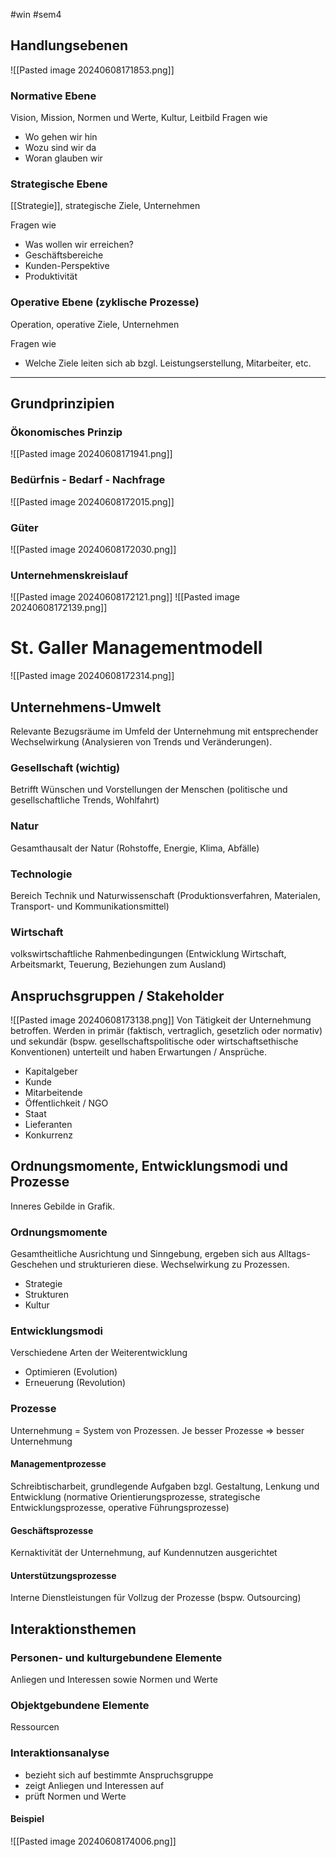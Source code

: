 #win #sem4 
## Handlungsebenen
![[Pasted image 20240608171853.png]]
### Normative Ebene
Vision, Mission, Normen und Werte, Kultur, Leitbild
Fragen wie
- Wo gehen wir hin
- Wozu sind wir da
- Woran glauben wir

### Strategische Ebene
[[Strategie]], strategische Ziele, Unternehmen

Fragen wie
- Was wollen wir erreichen?
- Geschäftsbereiche
- Kunden-Perspektive
- Produktivität

### Operative Ebene (zyklische Prozesse)
Operation, operative Ziele, Unternehmen

Fragen wie
- Welche Ziele leiten sich ab bzgl. Leistungserstellung, Mitarbeiter, etc.

---
## Grundprinzipien
### Ökonomisches Prinzip
![[Pasted image 20240608171941.png]]
### Bedürfnis - Bedarf - Nachfrage
![[Pasted image 20240608172015.png]]
### Güter
![[Pasted image 20240608172030.png]]
### Unternehmenskreislauf
![[Pasted image 20240608172121.png]]
![[Pasted image 20240608172139.png]]

# St. Galler Managementmodell
![[Pasted image 20240608172314.png]]
## Unternehmens-Umwelt
Relevante Bezugsräume im Umfeld der Unternehmung mit entsprechender Wechselwirkung (Analysieren von Trends und Veränderungen).
### Gesellschaft (wichtig)
Betrifft Wünschen und Vorstellungen der Menschen (politische und gesellschaftliche Trends, Wohlfahrt)
### Natur
Gesamthausalt der Natur (Rohstoffe, Energie, Klima, Abfälle)
### Technologie
Bereich Technik und Naturwissenschaft (Produktionsverfahren, Materialen, Transport- und Kommunikationsmittel)
### Wirtschaft
volkswirtschaftliche Rahmenbedingungen (Entwicklung Wirtschaft, Arbeitsmarkt, Teuerung, Beziehungen zum Ausland)
## Anspruchsgruppen / Stakeholder
![[Pasted image 20240608173138.png]]
Von Tätigkeit der Unternehmung betroffen. Werden in primär (faktisch, vertraglich, gesetzlich oder normativ) und sekundär (bspw. gesellschaftspolitische oder wirtschaftsethische Konventionen) unterteilt und haben Erwartungen / Ansprüche.

- Kapitalgeber
- Kunde
- Mitarbeitende
- Öffentlichkeit / NGO
- Staat
- Lieferanten
- Konkurrenz
## Ordnungsmomente, Entwicklungsmodi und Prozesse
Inneres Gebilde in Grafik.
### Ordnungsmomente
Gesamtheitliche Ausrichtung und Sinngebung, ergeben sich aus Alltags-Geschehen und strukturieren diese. Wechselwirkung zu Prozessen.

- Strategie
- Strukturen
- Kultur
### Entwicklungsmodi
Verschiedene Arten der Weiterentwicklung

- Optimieren (Evolution)
- Erneuerung (Revolution)
### Prozesse
Unternehmung = System von Prozessen. Je besser Prozesse => besser Unternehmung
#### Managementprozesse
Schreibtischarbeit, grundlegende Aufgaben bzgl. Gestaltung, Lenkung und Entwicklung (normative Orientierungsprozesse, strategische Entwicklungsprozesse, operative Führungsprozesse)
#### Geschäftsprozesse
Kernaktivität der Unternehmung, auf Kundennutzen ausgerichtet
#### Unterstützungsprozesse
Interne Dienstleistungen für Vollzug der Prozesse (bspw. Outsourcing)

## Interaktionsthemen
### Personen- und kulturgebundene Elemente
Anliegen und Interessen sowie Normen und Werte
### Objektgebundene Elemente
Ressourcen
### Interaktionsanalyse
- bezieht sich auf bestimmte Anspruchsgruppe
- zeigt Anliegen und Interessen auf
- prüft Normen und Werte
#### Beispiel
![[Pasted image 20240608174006.png]]

